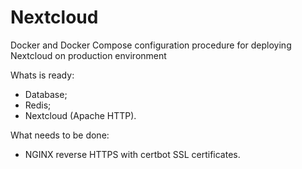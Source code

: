 # Nextcloud
Docker and Docker Compose configuration procedure for deploying Nextcloud on production environment

Whats is ready:
- Database;
- Redis;
- Nextcloud (Apache HTTP).

What needs to be done:
- NGINX reverse HTTPS with certbot SSL certificates.
